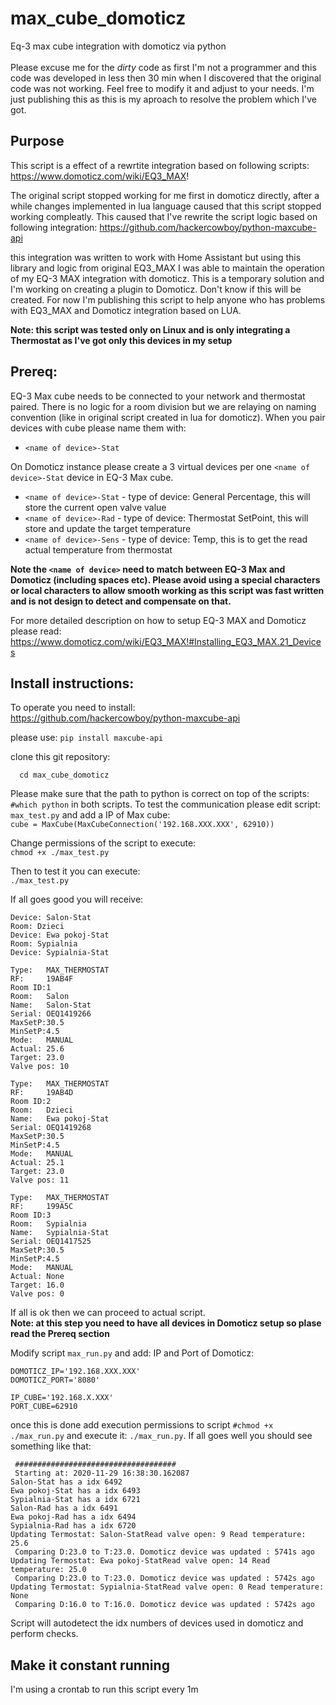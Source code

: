 # max_cube_domoticz
Eq-3 max cube integration with domoticz via python <br /> <br />
Please excuse me for the _dirty_ code as first I'm not a programmer and this code was developed in less then 30 min when I discovered that the original code was not working. 
Feel free to modify it and adjust to your needs. I'm just publishing this as this is my aproach to resolve the problem which I've got. 

## Purpose

This script is a effect of a rewrtite integration based on following scripts: 
https://www.domoticz.com/wiki/EQ3_MAX!

The original script stopped working for me first in domoticz directly, after a while changes implemented in lua language caused that this script stopped working compleatly. 
This caused that I've rewrite the script logic based on following integration: 
https://github.com/hackercowboy/python-maxcube-api

this integration was written to work with Home Assistant but using this library and logic from original EQ3_MAX I was able to maintain the operation of my EQ-3 MAX integration with domoticz. This is a temporary solution and I'm working on creating a plugin to Domoticz. Don't know if this will be created. For now I'm publishing this script to help anyone who has problems with EQ3_MAX and Domoticz integration based on LUA. 

**Note: this script was tested only on Linux and is only integrating a Thermostat as I've got only this devices in my setup**

## Prereq: 

EQ-3 Max cube needs to be connected to your network and thermostat paired. There is no logic for a room division but we are relaying on naming convention (like in original script created in lua for domoticz). When you pair devices with cube please name them with:<br />
- `<name of device>-Stat`<br />

On Domoticz instance please create a 3 virtual devices per one `<name of device>-Stat` device in EQ-3 Max cube. <br />

- `<name of device>-Stat` - type of device: General Percentage, this will store the current open valve value <br />
- `<name of device>-Rad`  - type of device: Thermostat SetPoint, this will store and update the target temperature <br />
- `<name of device>-Sens` - type of device: Temp, this is to get the read actual temperature from thermostat <br />

**Note the `<name of device>` need to match between EQ-3 Max and Domoticz (including spaces etc). Please avoid using a special characters or local characters to allow smooth working as this script was fast written and is not design to detect and compensate on that.**

For more detailed description on how to setup EQ-3 MAX and Domoticz please read:  <br />
https://www.domoticz.com/wiki/EQ3_MAX!#Installing_EQ3_MAX.21_Devices

## Install instructions: 

To operate you need to install: <br />
https://github.com/hackercowboy/python-maxcube-api <br />

please use: 
``` pip install maxcube-api ```

clone this git repository: 
``` git clone 
  cd max_cube_domoticz
  ```

Please make sure that the path to python is correct on top of the scripts:
``` #which python ``` in both scripts. 
To test the communication please edit script: ``` max_test.py ``` and add a IP of Max cube: <br />
``` cube = MaxCube(MaxCubeConnection('192.168.XXX.XXX', 62910)) ``` <br />

Change permissions of the script to execute: <br />
``` chmod +x ./max_test.py ``` <br />

Then to test it you can execute: <br />
``` ./max_test.py ``` <br />

If all goes good you will receive: <br />
```Room: Salon
Device: Salon-Stat
Room: Dzieci
Device: Ewa pokoj-Stat
Room: Sypialnia
Device: Sypialnia-Stat

Type:   MAX_THERMOSTAT
RF:     19AB4F
Room ID:1
Room:   Salon
Name:   Salon-Stat
Serial: OEQ1419266
MaxSetP:30.5
MinSetP:4.5
Mode:   MANUAL
Actual: 25.6
Target: 23.0
Valve pos: 10

Type:   MAX_THERMOSTAT
RF:     19AB4D
Room ID:2
Room:   Dzieci
Name:   Ewa pokoj-Stat
Serial: OEQ1419268
MaxSetP:30.5
MinSetP:4.5
Mode:   MANUAL
Actual: 25.1
Target: 23.0
Valve pos: 11

Type:   MAX_THERMOSTAT
RF:     199A5C
Room ID:3
Room:   Sypialnia
Name:   Sypialnia-Stat
Serial: OEQ1417525
MaxSetP:30.5
MinSetP:4.5
Mode:   MANUAL
Actual: None
Target: 16.0
Valve pos: 0
```
If all is ok then we can proceed to actual script. <br />
**Note: at this step you need to have all devices in Domoticz setup so plase read the Prereq section**

Modify script ```max_run.py``` and add: 
IP and Port of Domoticz: 
``` 
DOMOTICZ_IP='192.168.XXX.XXX'
DOMOTICZ_PORT='8080'

IP_CUBE='192.168.X.XXX'
PORT_CUBE=62910
```
once this is done add execution permissions to script ```#chmod +x ./max_run.py``` and execute it: ```./max_run.py```. If all goes well you should see something like that: 
```$ ./max_run.py
 ####################################
 Starting at: 2020-11-29 16:38:30.162087
Salon-Stat has a idx 6492
Ewa pokoj-Stat has a idx 6493
Sypialnia-Stat has a idx 6721
Salon-Rad has a idx 6491
Ewa pokoj-Rad has a idx 6494
Sypialnia-Rad has a idx 6720
Updating Termostat: Salon-StatRead valve open: 9 Read temperature: 25.6
 Comparing D:23.0 to T:23.0. Domoticz device was updated : 5741s ago
Updating Termostat: Ewa pokoj-StatRead valve open: 14 Read temperature: 25.0
 Comparing D:23.0 to T:23.0. Domoticz device was updated : 5742s ago
Updating Termostat: Sypialnia-StatRead valve open: 0 Read temperature: None
 Comparing D:16.0 to T:16.0. Domoticz device was updated : 5742s ago
```

Script will autodetect the idx numbers of devices used in domoticz and perform checks. 

## Make it constant running 

I'm using a crontab to run this script every 1m
